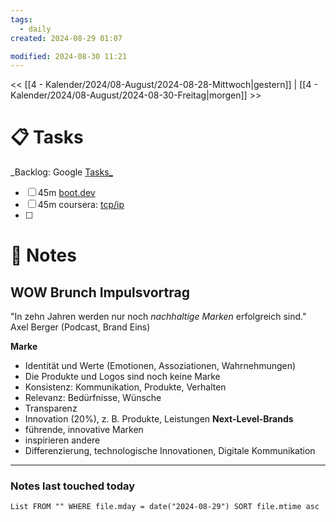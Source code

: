 ```yaml
---
tags:
  - daily
created: 2024-08-29 01:07

modified: 2024-08-30 11:21
---
```

<< [[4 - Kalender/2024/08-August/2024-08-28-Mittwoch|gestern]]  | [[4 - Kalender/2024/08-August/2024-08-30-Freitag|morgen]] >>

# 📋 Tasks
_Backlog: Google [Tasks_](https://calendar.google.com/calendar/u/0/r/tasks)

- [ ] 45m [boot.dev](https://www.boot.dev/lessons/c7dd962f-9a2d-4228-80b1-840cc3aca886)
- [ ] 45m coursera: [tcp/ip](https://www.coursera.org/learn/tcpip/lecture/vGioy/1-2-automatic-internet-setup-using-dhcp)
- [ ] 

# 📝 Notes

## WOW Brunch Impulsvortrag

"In zehn Jahren werden nur noch *nachhaltige Marken* erfolgreich sind." Axel Berger (Podcast, Brand Eins)

**Marke**
- Identität und Werte (Emotionen, Assoziationen, Wahrnehmungen)
- Die Produkte und Logos sind noch keine Marke
- Konsistenz: Kommunikation, Produkte, Verhalten 
- Relevanz: Bedürfnisse, Wünsche 
- Transparenz
- Innovation (20%), z. B. Produkte, Leistungen 
**Next-Level-Brands**
- führende, innovative Marken
- inspirieren andere
- Differenzierung, technologische Innovationen, Digitale Kommunikation 

---
### Notes last touched today
```dataview
List FROM "" WHERE file.mday = date("2024-08-29") SORT file.mtime asc
```